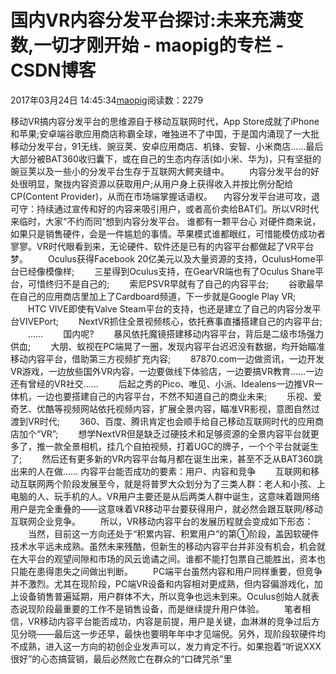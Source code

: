 # 国内VR内容分发平台探讨:未来充满变数,一切才刚开始 - maopig的专栏 - CSDN博客
2017年03月24日 14:45:34[maopig](https://me.csdn.net/maopig)阅读数：2279
                
移动VR搞内容分发平台的思维源自于移动互联网时代，App Store成就了iPhone和苹果;安卓端谷歌应用商店称霸全球，唯独进不了中国，于是国内涌现了一大批移动分发平台，91无线、豌豆荚、安卓应用商店、机锋、安智、小米商店……最后大部分被BAT360收归囊下，或在自己的生态内存活(如小米、华为)，只有坚挺的豌豆荚以及一些小的分发平台生存于互联网大鳄夹缝中。
　　内容分发平台的好处很明显，聚拢内容资源以获取用户;从用户身上获得收入并按比例分配给CP(Content Provider)，从而在市场端掌握话语权。 
　内容分发平台进可攻，退可守：持续通过宣传和好的内容来吸引用户，或者高价卖给BAT们。所以VR时代来临时，大家“不约而同”想到内容分发平台。
谁都有一颗平台心 
对硬件商来说，如果只是销售硬件，会是一件尴尬的事情。苹果模式谁都眼红，可惜能模仿成功者寥寥。VR时代眼看到来，无论硬件、软件还是已有的内容平台都做起了VR平台梦。
　　Oculus获得Facebook 20亿美元以及大量资源的支持，OculusHome平台已经像模像样; 
　　三星得到Oculus支持，在GearVR端也有了Oculus Share平台，可惜终归不是自己的; 
　　索尼PSVR早就有了自己的内容平台; 
　　谷歌最早在自己的应用商店里加上了Cardboard频道，下一步就是Google Play VR; 
　　HTC VIVE即使有Valve Steam平台的支持，也还是建立了自己的内容分发平台VIVEPort; 
　　NextVR抓住全景视频核心，依托赛事直播搭建自己的内容平台; 
　　…… 
　　国内呢? 
　　暴风依托魔镜搭建移动内容平台，背后是二级市场强力供血; 
　　大朋、蚁视在PC端晃了一圈，发现内容平台迟迟没有数据，均开始瞄准移动内容平台，借助第三方视频扩充内容; 
　　87870.com一边做资讯，一边开发VR游戏，一边放些国外VR内容，一边要做线下体验店，一边要搞VR教育……一边还有曾经的VR社交…… 
　　后起之秀的Pico、唯见、小派、Idealens一边推VR一体机，一边也要搭建自己的内容平台，不然不知道自己的商业未来; 
　　乐视、爱奇艺、优酷等视频网站依托视频内容，扩展全景内容，瞄准VR影视，意图自然过渡到VR时代; 
　　360、百度、腾讯肯定也会顺手给自己移动互联网时代的应用商店加个“VR”; 
　　想学NextVR但是缺乏过硬技术和足够资源的全景内容平台就更多了，推一款全景相机，挂几个自拍视频，打着UGC的牌子，一个个平台就诞生了; 
　　然后还有更多新的VR内容平台每月都在诞生出来，甚至不乏从BAT360跳出来的人在做…… 
内容平台能否成功的要素：用户、内容和竞争
　　互联网和移动互联网两个阶段发展至今，就是将普罗大众划分为了三类人群：老人和小孩、上电脑的人、玩手机的人。VR用户主要还是从后两类人群中诞生，这意味着跟网络用户是完全重叠的——这意味着VR移动平台要获得用户，就必然会跟互联网/移动互联网企业竞争。
　　所以，VR移动内容平台的发展历程就会变成如下形态：
　　当然，目前这一方向还处于“积累内容、积累用户”的第①阶段，盖因软硬件技术水平远未成熟。虽然未来残酷，但新生的移动内容平台并非没有机会，机会就在大平台的观望间隙和市场的风云诡谲之间。谁都不能打包票自己能胜出，资本也只能在患得患失之间做出判断。
　　PC端平台虽然内容和用户同样重要，但竞争并不激烈。尤其在现阶段，PC端VR设备和内容相对更成熟，但内容偏游戏化，加上设备销售普遍延期，用户群体不大，所以竞争也远未到来。Oculus创始人就表态说现阶段最重要的工作不是销售设备，而是继续提升用户体验。
　　笔者相信，VR移动内容平台能否成功，内容是前提，用户是关键，血淋淋的竞争过后方见分晓——最后这一步还早，最快也要明年年中才见端倪。另外，现阶段软硬件均不成熟，进入这一方向的初创企业发声可以，发力肯定不行。如果抱着“听说XXX很好”的心态搞营销，最后必然败亡在群众的“口碑咒杀”里
